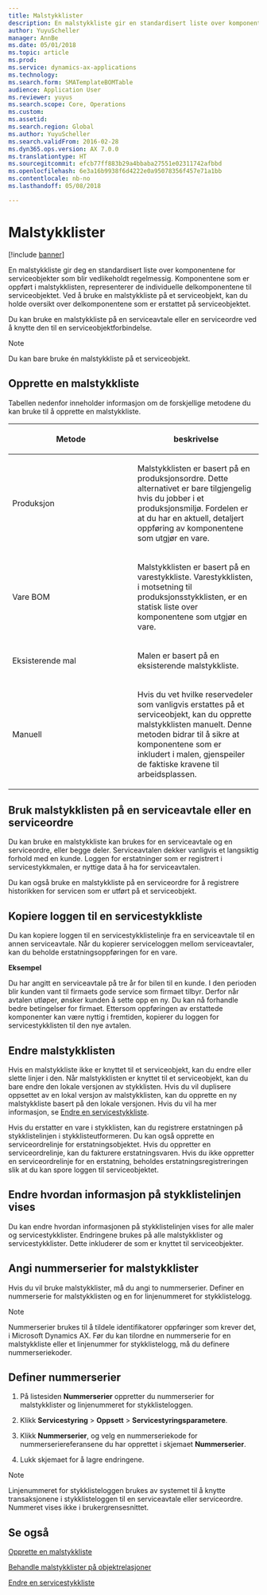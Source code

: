 ```yaml
---
title: Malstykklister
description: En malstykkliste gir en standardisert liste over komponentene for serviceobjekter som blir vedlikeholdt regelmessig.
author: YuyuScheller
manager: AnnBe
ms.date: 05/01/2018
ms.topic: article
ms.prod: 
ms.service: dynamics-ax-applications
ms.technology: 
ms.search.form: SMATemplateBOMTable
audience: Application User
ms.reviewer: yuyus
ms.search.scope: Core, Operations
ms.custom: 
ms.assetid: 
ms.search.region: Global
ms.author: YuyuScheller
ms.search.validFrom: 2016-02-28
ms.dyn365.ops.version: AX 7.0.0
ms.translationtype: HT
ms.sourcegitcommit: efcb77ff883b29a4bbaba27551e02311742afbbd
ms.openlocfilehash: 6e3a16b9938f6d4222e0a95078356f457e71a1bb
ms.contentlocale: nb-no
ms.lasthandoff: 05/08/2018

---
```


# <a name="template-boms"></a>Malstykklister    

[!include [banner](../includes/banner.md)]


En malstykkliste gir deg en standardisert liste over komponentene for serviceobjekter som blir vedlikeholdt regelmessig. Komponentene som er oppført i malstykklisten, representerer de individuelle delkomponentene til serviceobjektet. Ved å bruke en malstykkliste på et serviceobjekt, kan du holde oversikt over delkomponentene som er erstattet på serviceobjektet.

Du kan bruke en malstykkliste på en serviceavtale eller en serviceordre ved å knytte den til en serviceobjektforbindelse.


> [!NOTE]
> <P>Du kan bare bruke én malstykkliste på et serviceobjekt.</P>

## <a name="create-a-template-bom"></a>Opprette en malstykkliste

Tabellen nedenfor inneholder informasjon om de forskjellige metodene du kan bruke til å opprette en malstykkliste.

<table>
<colgroup>
<col style="width: 50%" />
<col style="width: 50%" />
</colgroup>
<thead>
<tr class="header">
<th><p>Metode</p></th>
<th><p>beskrivelse</p></th>
</tr>
</thead>
<tbody>
<tr class="odd">
<td><p>Produksjon</p></td>
<td><p>Malstykklisten er basert på en produksjonsordre. Dette alternativet er bare tilgjengelig hvis du jobber i et produksjonsmiljø. Fordelen er at du har en aktuell, detaljert oppføring av komponentene som utgjør en vare.</p></td>
</tr>
<tr class="even">
<td><p>Vare BOM</p></td>
<td><p>Malstykklisten er basert på en varestykkliste. Varestykklisten, i motsetning til produksjonsstykklisten, er en statisk liste over komponentene som utgjør en vare.</p></td>
</tr>
<tr class="odd">
<td><p>Eksisterende mal</p></td>
<td><p>Malen er basert på en eksisterende malstykkliste.</p></td>
</tr>
<tr class="even">
<td><p>Manuell</p></td>
<td><p>Hvis du vet hvilke reservedeler som vanligvis erstattes på et serviceobjekt, kan du opprette malstykklisten manuelt. Denne metoden bidrar til å sikre at komponentene som er inkludert i malen, gjenspeiler de faktiske kravene til arbeidsplassen.</p></td>
</tr>
</tbody>
</table>


## <a name="apply-the-template-bom-to-a-service-agreement-or-service-order"></a>Bruk malstykklisten på en serviceavtale eller en serviceordre

Du kan bruke en malstykkliste kan brukes for en serviceavtale og en serviceordre, eller begge deler. Serviceavtalen dekker vanligvis et langsiktig forhold med en kunde. Loggen for erstatninger som er registrert i servicestykkmalen, er nyttige data å ha for serviceavtalen.

Du kan også bruke en malstykkliste på en serviceordre for å registrere historikken for servicen som er utført på et serviceobjekt.

## <a name="copy-the-history-of-a-service-bom"></a>Kopiere loggen til en servicestykkliste

Du kan kopiere loggen til en servicestykklistelinje fra en serviceavtale til en annen serviceavtale. Når du kopierer serviceloggen mellom serviceavtaler, kan du beholde erstatningsoppføringen for en vare.

**Eksempel**

Du har angitt en serviceavtale på tre år for bilen til en kunde. I den perioden blir kunden vant til firmaets gode service som firmaet tilbyr. Derfor når avtalen utløper, ønsker kunden å sette opp en ny. Du kan nå forhandle bedre betingelser for firmaet. Ettersom oppføringen av erstattede komponenter kan være nyttig i fremtiden, kopierer du loggen for servicestykklisten til den nye avtalen.

## <a name="modify-the-template-bom"></a>Endre malstykklisten

Hvis en malstykkliste ikke er knyttet til et serviceobjekt, kan du endre eller slette linjer i den. Når malstykklisten er knyttet til et serviceobjekt, kan du bare endre den lokale versjonen av stykklisten. Hvis du vil duplisere oppsettet av en lokal versjon av malstykklisten, kan du opprette en ny malstykkliste basert på den lokale versjonen. Hvis du vil ha mer informasjon, se [Endre en servicestykkliste](modify-service-bom.md).

Hvis du erstatter en vare i stykklisten, kan du registrere erstatningen på stykklistelinjen i stykklisteutformeren. Du kan også opprette en serviceordrelinje for erstatningsobjektet. Hvis du oppretter en serviceordrelinje, kan du fakturere erstatningsvaren. Hvis du ikke oppretter en serviceordrelinje for en erstatning, beholdes erstatningsregistreringen slik at du kan spore loggen til serviceobjektet.

## <a name="change-how-information-on-the-bom-line-is-displayed"></a>Endre hvordan informasjon på stykklistelinjen vises

Du kan endre hvordan informasjonen på stykklistelinjen vises for alle maler og servicestykklister. Endringene brukes på alle malstykklister og servicestykklister. Dette inkluderer de som er knyttet til serviceobjekter.

## <a name="set-up-number-sequences-for-template-boms"></a>Angi nummerserier for malstykklister

Hvis du vil bruke malstykklister, må du angi to nummerserier. Definer en nummerserie for malstykklisten og en for linjenummeret for stykklistelogg.


> [!NOTE]
> <P>Nummerserier brukes til å tildele identifikatorer oppføringer som krever det, i Microsoft Dynamics AX. Før du kan tilordne en nummerserie for en malstykkliste eller et linjenummer for stykklistelogg, må du definere nummerseriekoder.</P>


## <a name="set-up-number-sequences"></a>Definer nummerserier

1.  På listesiden **Nummerserier** oppretter du nummerserier for malstykklister og linjenummeret for stykklisteloggen. 

2.  Klikk **Servicestyring** \> **Oppsett** \> **Servicestyringsparametere**.

3.  Klikk **Nummerserier**, og velg en nummerseriekode for nummerseriereferansene du har opprettet i skjemaet **Nummerserier**.

4.  Lukk skjemaet for å lagre endringene.


> [!NOTE]
> <P>Linjenummeret for stykklisteloggen brukes av systemet til å knytte transaksjonene i stykklisteloggen til en serviceavtale eller serviceordre. Nummeret vises ikke i brukergrensesnittet.</P>



## <a name="see-also"></a>Se også

[Opprette en malstykkliste](create-template-bom.md)

[Behandle malstykklister på objektrelasjoner](manage-template-boms-on-object-relations.md)

[Endre en servicestykkliste](modify-service-bom.md)

 



